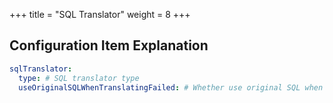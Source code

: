 +++
title = "SQL Translator"
weight = 8
+++

## Configuration Item Explanation

```yaml
sqlTranslator:
  type: # SQL translator type
  useOriginalSQLWhenTranslatingFailed: # Whether use original SQL when translating failed
```
